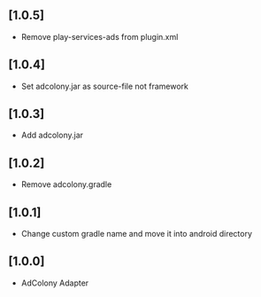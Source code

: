 ## [1.0.5]
- Remove play-services-ads from plugin.xml

## [1.0.4]
- Set adcolony.jar as source-file not framework

## [1.0.3]
- Add adcolony.jar

## [1.0.2]
- Remove adcolony.gradle

## [1.0.1]
- Change custom gradle name and move it into android directory

## [1.0.0]
- AdColony Adapter